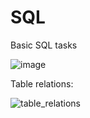 # SQL
Basic SQL tasks

![image](https://github.com/xaoccc/SQL/assets/114498517/beb5c317-d8ab-4b86-876e-0237b6c04109)


Table relations:

![table_relations](https://github.com/xaoccc/SQL/assets/114498517/5dbaa5c0-e8ab-4055-8d93-bc7c26a28a99)
